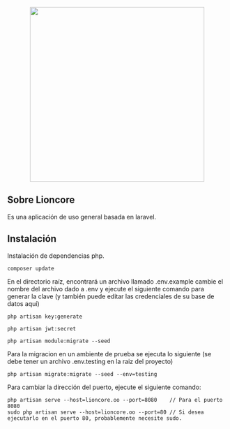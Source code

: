 
<p align="center"><img src="https://res.cloudinary.com/dtfbvvkyp/image/upload/v1566331377/laravel-logolockup-cmyk-red.svg" width="400"></p>

## Sobre Lioncore

Es una aplicación de uso general basada en laravel.

## Instalación

Instalación de dependencias php.
```
composer update
```
En el directorio raíz, encontrará un archivo llamado .env.example cambie el nombre del archivo dado a .env y ejecute el siguiente comando para generar la clave (y también puede editar las credenciales de su base de datos aquí)
```
php artisan key:generate
```
```
php artisan jwt:secret
```
```
php artisan module:migrate --seed
```

Para la migracion en un ambiente de prueba se ejecuta lo siguiente (se debe tener un archivo .env.testing en la raiz del proyecto)
```
php artisan migrate:migrate --seed --env=testing
```

Para cambiar la dirección del puerto, ejecute el siguiente comando:

```text
php artisan serve --host=lioncore.oo --port=8080    // Para el puerto 8080
sudo php artisan serve --host=lioncore.oo --port=80 // Si desea ejecutarlo en el puerto 80, probablemente necesite sudo.
```
